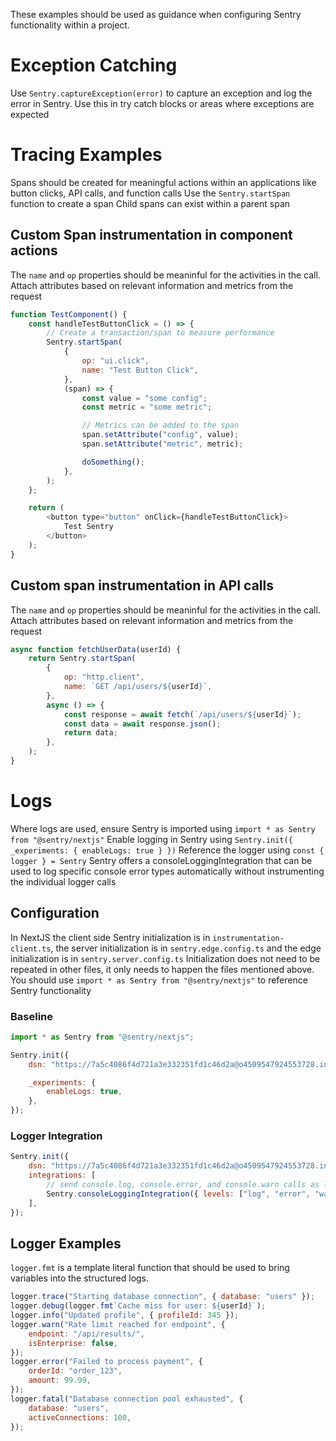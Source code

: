 These examples should be used as guidance when configuring Sentry functionality within a project.

# Exception Catching

Use `Sentry.captureException(error)` to capture an exception and log the error in Sentry.
Use this in try catch blocks or areas where exceptions are expected

# Tracing Examples

Spans should be created for meaningful actions within an applications like button clicks, API calls, and function calls
Use the `Sentry.startSpan` function to create a span
Child spans can exist within a parent span

## Custom Span instrumentation in component actions

The `name` and `op` properties should be meaninful for the activities in the call.
Attach attributes based on relevant information and metrics from the request

```javascript
function TestComponent() {
	const handleTestButtonClick = () => {
		// Create a transaction/span to measure performance
		Sentry.startSpan(
			{
				op: "ui.click",
				name: "Test Button Click",
			},
			(span) => {
				const value = "some config";
				const metric = "some metric";

				// Metrics can be added to the span
				span.setAttribute("config", value);
				span.setAttribute("metric", metric);

				doSomething();
			},
		);
	};

	return (
		<button type="button" onClick={handleTestButtonClick}>
			Test Sentry
		</button>
	);
}
```

## Custom span instrumentation in API calls

The `name` and `op` properties should be meaninful for the activities in the call.
Attach attributes based on relevant information and metrics from the request

```javascript
async function fetchUserData(userId) {
	return Sentry.startSpan(
		{
			op: "http.client",
			name: `GET /api/users/${userId}`,
		},
		async () => {
			const response = await fetch(`/api/users/${userId}`);
			const data = await response.json();
			return data;
		},
	);
}
```

# Logs

Where logs are used, ensure Sentry is imported using `import * as Sentry from "@sentry/nextjs"`
Enable logging in Sentry using `Sentry.init({ _experiments: { enableLogs: true } })`
Reference the logger using `const { logger } = Sentry`
Sentry offers a consoleLoggingIntegration that can be used to log specific console error types automatically without instrumenting the individual logger calls

## Configuration

In NextJS the client side Sentry initialization is in `instrumentation-client.ts`, the server initialization is in `sentry.edge.config.ts` and the edge initialization is in `sentry.server.config.ts`
Initialization does not need to be repeated in other files, it only needs to happen the files mentioned above. You should use `import * as Sentry from "@sentry/nextjs"` to reference Sentry functionality

### Baseline

```javascript
import * as Sentry from "@sentry/nextjs";

Sentry.init({
	dsn: "https://7a5c4086f4d721a3e332351fd1c46d2a@o4509547924553728.ingest.us.sentry.io/4509547928092672",

	_experiments: {
		enableLogs: true,
	},
});
```

### Logger Integration

```javascript
Sentry.init({
	dsn: "https://7a5c4086f4d721a3e332351fd1c46d2a@o4509547924553728.ingest.us.sentry.io/4509547928092672",
	integrations: [
		// send console.log, console.error, and console.warn calls as logs to Sentry
		Sentry.consoleLoggingIntegration({ levels: ["log", "error", "warn"] }),
	],
});
```

## Logger Examples

`logger.fmt` is a template literal function that should be used to bring variables into the structured logs.

```javascript
logger.trace("Starting database connection", { database: "users" });
logger.debug(logger.fmt`Cache miss for user: ${userId}`);
logger.info("Updated profile", { profileId: 345 });
logger.warn("Rate limit reached for endpoint", {
	endpoint: "/api/results/",
	isEnterprise: false,
});
logger.error("Failed to process payment", {
	orderId: "order_123",
	amount: 99.99,
});
logger.fatal("Database connection pool exhausted", {
	database: "users",
	activeConnections: 100,
});
```
